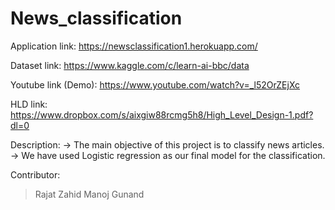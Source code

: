 # News_classification


Application link: https://newsclassification1.herokuapp.com/


Dataset link: https://www.kaggle.com/c/learn-ai-bbc/data

Youtube link (Demo): https://www.youtube.com/watch?v=_l52OrZEjXc

HLD link: https://www.dropbox.com/s/aixgiw88rcmg5h8/High_Level_Design-1.pdf?dl=0

Description:
-> The main objective of this project is to classify news articles.
-> We have used Logistic regression as our final model for the classification.


Contributor:
> Rajat
> Zahid
> Manoj
> Gunand



